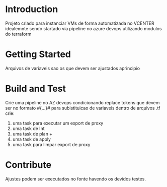 # Introduction 
Projeto criado para instanciar VMs de forma automatizada no VCENTER idealemnte sendo startado via pipeline no azure devops utilizando modulos do terraform

# Getting Started
Arquivos de variaveis sao os que devem ser ajustados aprincipio

# Build and Test
Crie uma pipeline no AZ devops condicionando replace tokens que devem ser no formato #{...}# para subistituicao de variaveis dentro de arquivos .tf
crie:
1. uma task para executar um export de proxy
2. uma task de Int 
3. uma task de plan + <valor>
4. uma task de apply <valor>
1. uma task para limpar export de proxy


# Contribute
Ajustes podem ser executados no fonte havendo os devidos testes. 
